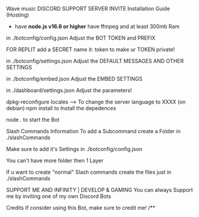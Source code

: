 Wave music
DISCORD SUPPORT SERVER INVITE
Installation Guide (Hosting)

- have **node.js v16.6 or higher**
have ffmpeg and at least 300mb Ram

in ./botconfig/config.json Adjust the BOT TOKEN and PREFIX

FOR REPLIT add a SECRET name it: token to make ur TOKEN private!

in ./botconfig/settings.json Adjust the DEFAULT MESSAGES AND OTHER SETTINGS

in ./botconfig/embed.json Adjust the EMBED SETTINGS

in ./dashboard/settings.json Adjust the parameters!

dpkg-reconfigure locales --> To change the server language to XXXX (on debian)
npm install to Install the depedences

node . to start the Bot




Slash Commands Information
To add a Subcommand create a Folder in ./slashCommands

Make sure to add it's Settings in ./botconfig/config.json

You can't have more folder then 1 Layer

If u want to create "normal" Slash commands create the files just in ./slashCommands




SUPPORT ME AND INFINITY | DEVELOP & GAMING
You can always Support me by inviting one of my own Discord Bots

Credits
If consider using this Bot, make sure to credit me! /**

